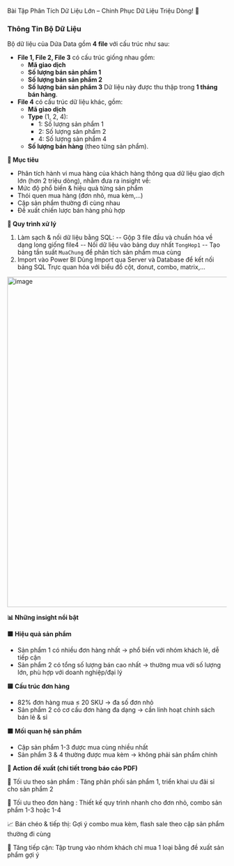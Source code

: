 Bài Tập Phân Tích Dữ Liệu Lớn – Chinh Phục Dữ Liệu Triệu Dòng! 🚀
### **Thông Tin Bộ Dữ Liệu**
Bộ dữ liệu của Dứa Data gồm **4 file** với cấu trúc như sau:
- **File 1, File 2, File 3** có cấu trúc giống nhau gồm:
    - **Mã giao dịch**
    - **Số lượng bán sản phẩm 1**
    - **Số lượng bán sản phẩm 2**
    - **Số lượng bán sản phẩm 3**
    Dữ liệu này được thu thập trong **1 tháng bán hàng**.
- **File 4** có cấu trúc dữ liệu khác, gồm:
    - **Mã giao dịch**
    - **Type** (1, 2, 4):
        - 1: Số lượng sản phẩm 1
        - 2: Số lượng sản phẩm 2
        - 4: Số lượng sản phẩm 4
    - **Số lượng bán hàng** (theo từng sản phẩm).
  
**📌 Mục tiêu**

- Phân tích hành vi mua hàng của khách hàng thông qua dữ liệu giao dịch lớn (hơn 2 triệu dòng), nhằm đưa ra insight về:
- Mức độ phổ biến & hiệu quả từng sản phẩm
- Thói quen mua hàng (đơn nhỏ, mua kèm,…)
- Cặp sản phẩm thường đi cùng nhau
- Đề xuất chiến lược bán hàng phù hợp

**🔧 Quy trình xử lý**

1. Làm sạch & nối dữ liệu bằng SQL:
-- Gộp 3 file đầu và chuẩn hóa về dạng long giống file4
-- Nối dữ liệu vào bảng duy nhất `TongHop1`
-- Tạo bảng tần suất `MuaChung` để phân tích sản phẩm mua cùng
2. Import vào Power BI
Dùng Import qua Server và Database để kết nối bảng SQL
Trực quan hóa với biểu đồ cột, donut, combo, matrix,...
<img width="1338" height="758" alt="image" src="https://github.com/user-attachments/assets/1ca2cd47-aafc-46fe-91e3-d68968491bbe" />

**📊 Những insight nổi bật**

**🟩 Hiệu quả sản phẩm**

- Sản phẩm 1 có nhiều đơn hàng nhất → phổ biến với nhóm khách lẻ, dễ tiếp cận
- Sản phẩm 2 có tổng số lượng bán cao nhất → thường mua với số lượng lớn, phù hợp với doanh nghiệp/đại lý
  
**🟨 Cấu trúc đơn hàng**

- 82% đơn hàng mua ≤ 20 SKU → đa số đơn nhỏ
- Sản phẩm 2 có cơ cấu đơn hàng đa dạng → cần linh hoạt chính sách bán lẻ & sỉ
  
**🟪 Mối quan hệ sản phẩm**

- Cặp sản phẩm 1-3 được mua cùng nhiều nhất
- Sản phẩm 3 & 4 thường được mua kèm → không phải sản phẩm chính
  
**🎯 Action đề xuất (chi tiết trong báo cáo PDF)**

📌 Tối ưu theo sản phẩm	: Tăng phân phối sản phẩm 1, triển khai ưu đãi sỉ cho sản phẩm 2

🛒 Tối ưu theo đơn hàng	: Thiết kế quy trình nhanh cho đơn nhỏ, combo sản phẩm 1-3 hoặc 1-4

📈 Bán chéo & tiếp thị:	Gợi ý combo mua kèm, flash sale theo cặp sản phẩm thường đi cùng

🧲 Tăng tiếp cận:	Tập trung vào nhóm khách chỉ mua 1 loại bằng đề xuất sản phẩm gợi ý
